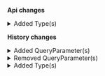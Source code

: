 **Api changes**

<details>
<summary>Added Type(s)</summary>

- added type `AssociateMissingPermissionError`
- added type `GraphQLAssociateMissingPermissionError`
</details>

**History changes**

<details>
<summary>Added QueryParameter(s)</summary>

- added query parameter `resourceTypes` to method `get /{projectKey}`
</details>

<details>
<summary>Removed QueryParameter(s)</summary>

- :warning: removed query parameter `resourceType` from method `get /{projectKey}`
</details>

<details>
<summary>Added Type(s)</summary>

- added type `SetCountriesChange`
- added type `SetPurchaseOrderNumberChange`
- added type `StoreCountry`
</details>
